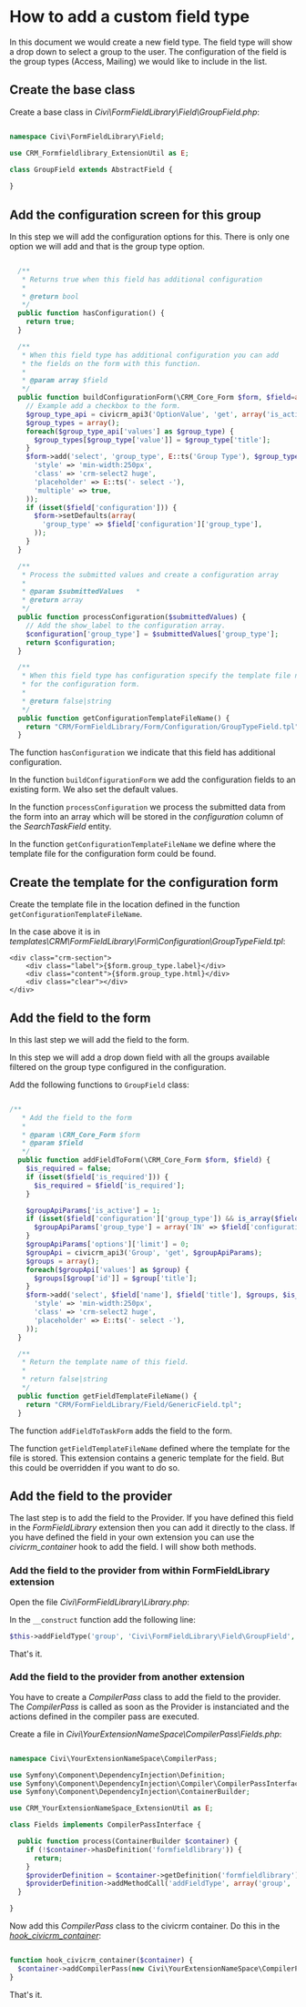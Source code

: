 # How to add a custom field type

In this document we would create a new field type. The field type will show a drop down to select a group to the user. 
The configuration of the field is the group types (Access, Mailing) we would like to include in the list.

## Create the base class

Create a base class in *Civi\FormFieldLibrary\Field\GroupField.php*:

```php

namespace Civi\FormFieldLibrary\Field;

use CRM_Formfieldlibrary_ExtensionUtil as E;

class GroupField extends AbstractField {
  
}

```

## Add the configuration screen for this group

In this step we will add the configuration options for this. 
There is only one option we will add and that is the group type option.

```php

  /**
   * Returns true when this field has additional configuration
   *
   * @return bool
   */
  public function hasConfiguration() {
    return true;
  }

  /**
   * When this field type has additional configuration you can add
   * the fields on the form with this function.
   *
   * @param array $field
   */
  public function buildConfigurationForm(\CRM_Core_Form $form, $field=array()) {
    // Example add a checkbox to the form.
    $group_type_api = civicrm_api3('OptionValue', 'get', array('is_active' => 1, 'option_group_id' => 'group_type', 'options' => array('limit' => 0)));
    $group_types = array();
    foreach($group_type_api['values'] as $group_type) {
      $group_types[$group_type['value']] = $group_type['title'];
    }
    $form->add('select', 'group_type', E::ts('Group Type'), $group_type, false, array(
      'style' => 'min-width:250px',
      'class' => 'crm-select2 huge',
      'placeholder' => E::ts('- select -'),
      'multiple' => true,
    ));
    if (isset($field['configuration'])) {
      $form->setDefaults(array(
        'group_type' => $field['configuration']['group_type'],
      ));
    }
  }

  /**
   * Process the submitted values and create a configuration array
   *
   * @param $submittedValues   *
   * @return array
   */
  public function processConfiguration($submittedValues) {
    // Add the show_label to the configuration array.
    $configuration['group_type'] = $submittedValues['group_type'];
    return $configuration;
  }

  /**
   * When this field type has configuration specify the template file name
   * for the configuration form.
   *
   * @return false|string
   */
  public function getConfigurationTemplateFileName() {
    return "CRM/FormFieldLibrary/Form/Configuration/GroupTypeField.tpl";
  }

```

The function `hasConfiguration` we indicate that this field has additional configuration.

In the function `buildConfigurationForm` we add the configuration fields to an existing form. We also set the default values.

In the function `processConfiguration` we process the submitted data from the form into an array which will be stored
in the *configuration* column of the *SearchTaskField* entity.

In the function `getConfigurationTemplateFileName` we define where the template file for the configuration form could be found.

## Create the template for the configuration form

Create the template file in the location defined in the function `getConfigurationTemplateFileName`. 

In the case above it is in *templates\CRM\FormFieldLibrary\Form\Configuration\GroupTypeField.tpl*:

```
<div class="crm-section">
    <div class="label">{$form.group_type.label}</div>
    <div class="content">{$form.group_type.html}</div>
    <div class="clear"></div>
</div>
```

## Add the field to the form

In this last step we will add the field to the form. 

In this step we will add a drop down field with all the groups available filtered on the group type configured in the configuration.

Add the following functions to `GroupField` class:

```php

/**
   * Add the field to the form
   *
   * @param \CRM_Core_Form $form
   * @param $field
   */
  public function addFieldToForm(\CRM_Core_Form $form, $field) {
    $is_required = false;
    if (isset($field['is_required'])) {
      $is_required = $field['is_required'];
    }

    $groupApiParams['is_active'] = 1;
    if (isset($field['configuration']['group_type']) && is_array($field['configuration']['group_type'])) {
      $groupApiParams['group_type'] = array('IN' => $field['configuration']['group_type']);
    }
    $groupApiParams['options']['limit'] = 0;
    $groupApi = civicrm_api3('Group', 'get', $groupApiParams);
    $groups = array();
    foreach($groupApi['values'] as $group) {
      $groups[$group['id']] = $group['title'];
    }
    $form->add('select', $field['name'], $field['title'], $groups, $is_required, array(
      'style' => 'min-width:250px',
      'class' => 'crm-select2 huge',
      'placeholder' => E::ts('- select -'),
    ));
  }

  /**
   * Return the template name of this field.
   *
   * return false|string
   */
  public function getFieldTemplateFileName() {
    return "CRM/FormFieldLibrary/Field/GenericField.tpl";
  }

```

The function `addFieldToTaskForm` adds the field to the form.

The function `getFieldTemplateFileName` defined where the template for the file is stored.
This extension contains a generic template for the field. But this could be overridden if you want to do so.

## Add the field to the provider

The last step is to add the field to the Provider.
If you have defined this field in the *FormFieldLibrary* extension then you can add it directly to the class. 
If you have defined the field in your own extension you can use the *civicrm_container* hook to add the field.
I will show both methods.

### Add the field to the provider from within FormFieldLibrary extension

Open the file *Civi\FormFieldLibrary\Library.php*:

In the `__construct` function add the following line:

```php
$this->addFieldType('group', 'Civi\FormFieldLibrary\Field\GroupField', E::ts('Group'));
```

That's it.

### Add the field to the provider from another extension

You have to create a *CompilerPass* class to add the field to the provider. The *CompilerPass* is called as soon 
as the Provider is instanciated and the actions defined in the compiler pass are executed.

Create a file in *Civi\YourExtensionNameSpace\CompilerPass\Fields.php*:

```php

namespace Civi\YourExtensionNameSpace\CompilerPass;

use Symfony\Component\DependencyInjection\Definition;
use Symfony\Component\DependencyInjection\Compiler\CompilerPassInterface;
use Symfony\Component\DependencyInjection\ContainerBuilder;

use CRM_YourExtensionNameSpace_ExtensionUtil as E;

class Fields implements CompilerPassInterface {

  public function process(ContainerBuilder $container) {
    if (!$container->hasDefinition('formfieldlibrary')) {
      return;
    }
    $providerDefinition = $container->getDefinition('formfieldlibrary');
    $providerDefinition->addMethodCall('addFieldType', array('group', 'Civi\FormFieldLibrary\Field\GroupField', E::ts('Group')));
  }

}

```
Now add this *CompilerPass* class to the civicrm container. Do this in the *[hook_civicrm_container](https://docs.civicrm.org/dev/en/latest/hooks/hook_civicrm_container/)*:

```php

function hook_civicrm_container($container) {
  $container->addCompilerPass(new Civi\YourExtensionNameSpace\CompilerPass\Fields());
}

``` 
That's it.